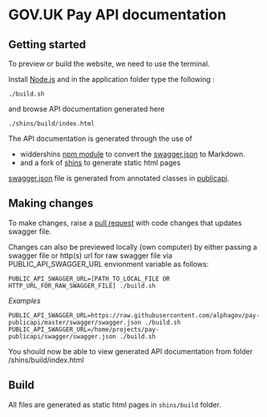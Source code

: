 # GOV.UK Pay API documentation

## Getting started

To preview or build the website, we need to use the terminal.

Install [Node.js](https://nodejs.org/en/) and in the application folder type the following :

```
./build.sh
```
and browse API documentation generated here
```
./shins/build/index.html
```

The API documentation is generated through the use of 
 - widdershins [npm module](https://www.npmjs.com/package/widdershins) to convert the
 [swagger.json](https://github.com/alphagov/pay-publicapi/blob/master/swagger/swagger.json) 
 to Markdown.
 - and a fork of [shins](https://github.com/alphagov/shins) to generate static html pages

[swagger.json](https://github.com/alphagov/pay-publicapi/blob/master/swagger/swagger.json)
file is generated from annotated classes in [publicapi](https://github.com/alphagov/pay-publicapi). 

## Making changes

To make changes, raise a 
[pull request](https://github.com/alphagov/pay-publicapi/blob/master/.github/PULL_REQUEST_TEMPLATE.md) 
with code changes that updates swagger file. 

Changes can also be previewed locally (own computer) by either passing a swagger file or http(s) url 
for raw swagger file via PUBLIC_API_SWAGGER_URL envionment variable as follows:

```
PUBLIC_API_SWAGGER_URL=[PATH_TO_LOCAL_FILE OR HTTP_URL_FOR_RAW_SWAGGER_FILE] ./build.sh
```

*Examples*
```
PUBLIC_API_SWAGGER_URL=https://raw.githubusercontent.com/alphagov/pay-publicapi/master/swagger/swagger.json ./build.sh
PUBLIC_API_SWAGGER_URL=/home/projects/pay-publicapi/swagger/swagger.json ./build.sh
```

You should now be able to view generated API documentation from folder /shins/build/index.html 

## Build

All files are generated as static html pages in `shins/build` folder.

